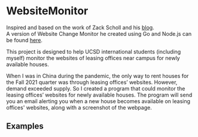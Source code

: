# WebsiteMonitor

Inspired and based on the work of Zack Scholl and his [blog](https://schollz.com/blog/pottery).  
A version of Website Change Monitor he created using Go and Node.js can be found [here](https://github.com/schollz/websitechanges).  

This project is designed to help UCSD international students (including myself) monitor the websites of leasing offices near campus for newly available houses.  

When I was in China during the pandemic, the only way to rent houses for the Fall 2021 quarter was through leasing offices’ websites. However, demand exceeded supply. 
So I created a program that could monitor the leasing offices’ websites for newly available houses. 
The program will send you an email alerting you when a new house becomes available on leasing offices' websites, along with a screenshot of the webpage.  

## Examples
